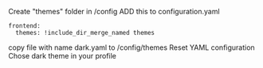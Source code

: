 Create "themes" folder in /config
ADD this to configuration.yaml
```
frontend:
  themes: !include_dir_merge_named themes
```
copy file with name dark.yaml to /config/themes
Reset YAML configuration 
Chose dark theme in your profile
